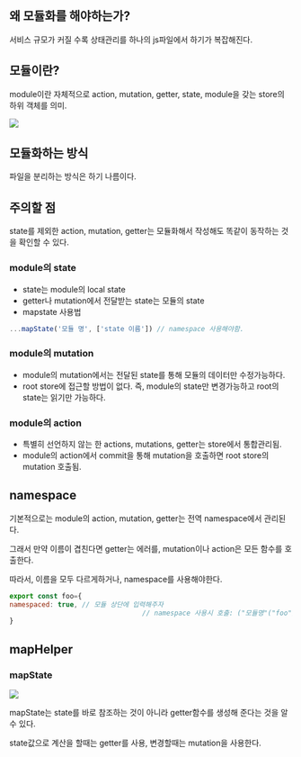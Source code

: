 ## 왜 모듈화를 해야하는가?

서비스 규모가 커질 수록 상태관리를 하나의 js파일에서 하기가 복잡해진다.

## 모듈이란?

module이란 자체적으로 action, mutation, getter, state, module을 갖는 store의 하위 객체를 의미. 

![](/Users/kwan/Library/Application%20Support/marktext/images/2022-08-05-00-49-38-image.png)

## 모듈화하는 방식

파일을 분리하는 방식은 하기 나름이다.

## 주의할 점

state를 제외한 action, mutation, getter는 모듈화해서 작성해도 똑같이 동작하는 것을 확인할 수 있다.

### module의 state

- state는 module의 local state
- getter나 mutation에서 전달받는 state는 모듈의 state
- mapstate 사용법

```jsx
...mapState('모듈 명', ['state 이름']) // namespace 사용해야함.
```

### module의 mutation

- module의 mutation에서는 전달된 state를 통해 모듈의 데이터만 수정가능하다.
- root store에 접근할 방법이 없다. 즉, module의 state만 변경가능하고 root의 state는 읽기만 가능하다.

### module의 action

- 특별히 선언하지 않는 한 actions, mutations, getter는 store에서 통합관리됨.
- module의 action에서 commit을 통해 mutation을 호출하면 root store의 mutation 호출됨.

## namespace

기본적으로는 module의 action, mutation, getter는 전역 namespace에서 관리된다.

그래서 만약 이름이 겹친다면 getter는 에러를, mutation이나 action은 모든 함수를 호출한다.

따라서, 이름을 모두 다르게하거나, namespace를 사용해야한다.

```jsx
export const foo={
namespaced: true, // 모듈 상단에 입력해주자
                                 // namespace 사용시 호출: ("모듈명"("foo") / "호출함수명")
}
```

## mapHelper

### mapState

![](/Users/kwan/Library/Application%20Support/marktext/images/2022-08-05-00-50-00-image.png)

mapState는 state를 바로 참조하는 것이 아니라 getter함수를 생성해 준다는 것을 알 수 있다.

state값으로 계산을 할때는 getter를 사용, 변경할때는 mutation을 사용한다.


